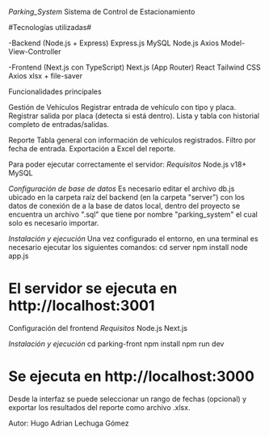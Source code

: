 *Parking_System* 
Sistema de Control de Estacionamiento

#Tecnologías utilizadas#

-Backend 
(Node.js + Express)
  Express.js
  MySQL
  Node.js
  Axios
  Model-View-Controller

-Frontend 
(Next.js con TypeScript)
  Next.js (App Router)
  React
  Tailwind CSS
  Axios
  xlsx + file-saver

Funcionalidades principales

Gestión de Vehículos
  Registrar entrada de vehículo con tipo y placa.
  Registrar salida por placa (detecta si está dentro).
  Lista y tabla con historial completo de entradas/salidas.

Reporte
  Tabla general con información de vehículos registrados.
  Filtro por fecha de entrada.
  Exportación a Excel del reporte.

Para poder ejecutar correctamente el servidor:
*Requisitos*
  Node.js v18+
  MySQL

*Configuración de base de datos*
  Es necesario editar el archivo db.js ubicado en la carpeta raíz del backend (en la carpeta "server") con los datos de conexión de a la base de datos local, dentro del 
  proyecto se encuentra un archivo ".sql" que tiene por nombre "parking_system" el cual solo es necesario importar.

*Instalación y ejecución*
  Una vez configurado el entorno, en una terminal es necesario ejecutar los siguientes comandos:
  cd server
  npm install
  node app.js

# El servidor se ejecuta en http://localhost:3001 #

Configuración del frontend
*Requisitos*
  Node.js
  Next.js

*Instalación y ejecución*
  cd parking-front
  npm install
  npm run dev
  
# Se ejecuta en http://localhost:3000 #

Desde la interfaz se puede seleccionar un rango de fechas (opcional) y exportar los resultados del reporte como archivo .xlsx.


Autor: Hugo Adrian Lechuga Gómez
